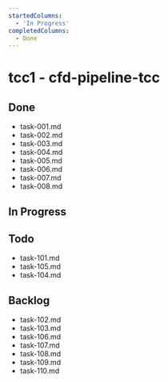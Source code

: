 ```yaml
---
startedColumns:
  - 'In Progress'
completedColumns:
  - Done
---
```


# tcc1 - cfd-pipeline-tcc

## Done

- task-001.md
- task-002.md
- task-003.md
- task-004.md
- task-005.md
- task-006.md
- task-007.md
- task-008.md

## In Progress

## Todo

- task-101.md
- task-105.md
- task-104.md

## Backlog

- task-102.md
- task-103.md
- task-106.md
- task-107.md
- task-108.md
- task-109.md
- task-110.md
